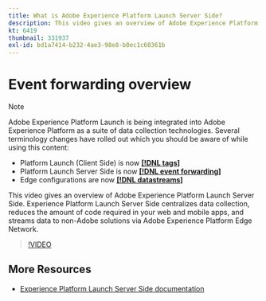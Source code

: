 ```yaml
---
title: What is Adobe Experience Platform Launch Server Side?
description: This video gives an overview of Adobe Experience Platform Launch Server Side.
kt: 6419
thumbnail: 331937
exl-id: bd1a7414-b232-4ae3-98e8-b0ec1c60361b
---
```

# Event forwarding overview

>[!NOTE]
>
>Adobe Experience Platform Launch is being integrated into Adobe Experience Platform as a suite of data collection technologies. Several terminology changes have rolled out which you should be aware of while using this content:
> * Platform Launch (Client Side) is now **[[!DNL tags]](https://experienceleague.adobe.com/docs/launch/using/home.html)** 
> * Platform Launch Server Side is now **[[!DNL event forwarding]](https://experienceleague.adobe.com/docs/launch/using/server-side-info/server-side-overview.html)** 
> * Edge configurations  are now **[[!DNL datastreams]](https://experienceleague.adobe.com/docs/experience-platform/edge/fundamentals/datastreams.html)**

This video gives an overview of Adobe Experience Platform Launch Server Side. Experience Platform Launch Server Side centralizes data collection, reduces the amount of code required in your web and mobile apps, and streams data to non-Adobe solutions via Adobe Experience Platform Edge Network.

>[!VIDEO](https://video.tv.adobe.com/v/331937?quality=12&learn=on)

## More Resources

* [Experience Platform Launch Server Side documentation](https://experienceleague.adobe.com/docs/launch/using/server-side-info/server-side-overview.html)
